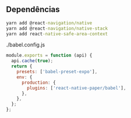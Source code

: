 ## Dependências
```cmd
yarn add @react-navigation/native
yarn add @react-navigation/native-stack
yarn add react-native-safe-area-context

```

./babel.config.js
```javascript
module.exports = function (api) {
  api.cache(true);
  return {
    presets: ['babel-preset-expo'],
    env: {
      production: {
        plugins: ['react-native-paper/babel'],
      },
    },
  };
};
```